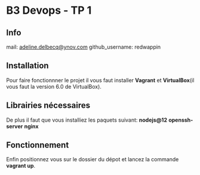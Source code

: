 # B3 Devops - TP 1

## Info

mail: adeline.delbecq@ynov.com
github_username: redwappin

## Installation
Pour faire fonctionnner le projet il vous faut installer **Vagrant** et **VirtualBox**(il vous faut la version 6.0 de VirtualBox).

## Librairies nécessaires
De plus il faut que vous installiez les paquets suivant:
**nodejs@12**
**openssh-server**
**nginx**

## Fonctionnement
Enfin positionnez vous sur le dossier du dépot et lancez la commande **vagrant up**.

